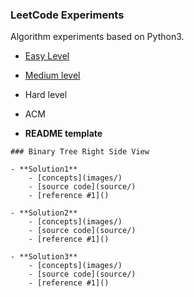 ### LeetCode Experiments 
Algorithm experiments based on Python3. 

- [Easy Level](easy)
- [Medium level](medium)  
- Hard level 
- ACM 

- **README template**

```
### Binary Tree Right Side View

- **Solution1**
    - [concepts](images/)
    - [source code](source/)
    - [reference #1]() 

- **Solution2**
    - [concepts](images/)
    - [source code](source/)
    - [reference #1]() 

- **Solution3**
    - [concepts](images/)
    - [source code](source/)
    - [reference #1]()    
```